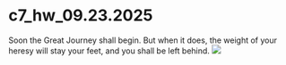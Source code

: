 # c7_hw_09.23.2025
Soon the Great Journey shall begin. But when it does, the weight of your heresy will stay your feet, and you shall be left behind.
![](https://res.cloudinary.com/engineering-com/image/upload/w_640,h_640,c_limit,q_auto,f_auto/bigstock-Technology-And-Biometric-Conce-213062104_kygpiv.jpg)

